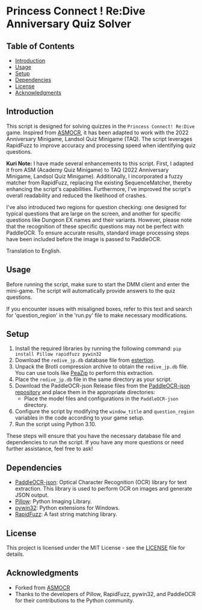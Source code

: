# Princess Connect ! Re:Dive Anniversary Quiz Solver

## Table of Contents

- [Introduction](#introduction)
- [Usage](#usage)
- [Setup](#setup)
- [Dependencies](#dependencies)
- [License](#license)
- [Acknowledgments](#acknowledgments)

## Introduction

This script is designed for solving quizzes in the `Princess Connect! Re:Dive` game. Inspired from [ASMOCR](https://github.com/paulzzh/ASMOCR), it has been adapted to work with the 2022 Anniversary Minigame, Landsol Quiz Minigame (TAQ). The script leverages RapidFuzz to improve accuracy and processing speed when identifying quiz questions.

**Kuri Note:**
I have made several enhancements to this script. First, I adapted it from ASM (Academy Quiz Minigame) to TAQ (2022 Anniversary Minigame, Landsol Quiz Minigame). Additionally, I incorporated a fuzzy matcher from RapidFuzz, replacing the existing SequenceMatcher, thereby enhancing the script's capabilities. Furthermore, I've improved the script's overall readability and reduced the likelihood of crashes.

I've also introduced two regions for question checking: one designed for typical questions that are large on the screen, and another for specific questions like Dungeon EX names and their variants. However, please note that the recognition of these specific questions may not be perfect with PaddleOCR. To ensure accurate results, standard image processing steps have been included before the image is passed to PaddleOCR.

Translation to English.


## Usage

Before running the script, make sure to start the DMM client and enter the mini-game. The script will automatically provide answers to the quiz questions.

If you encounter issues with misaligned boxes, refer to this text and search for 'question_region' in the 'run.py' file to make necessary modifications.

## Setup

1. Install the required libraries by running the following command:
   `pip install Pillow rapidfuzz pywin32`
2. Download the `redive_jp.db` database file from [estertion](https://redive.estertion.win/db/redive_jp.db.br).
3. Unpack the Brotli compression archive to obtain the `redive_jp.db` file. You can use tools like [PeaZip](https://github.com/peazip/PeaZip) to perform this extraction.
4. Place the `redive_jp.db` file in the same directory as your script.
5. Download the PaddleOCR-json Release files from the [PaddleOCR-json repository](https://github.com/hiroi-sora/PaddleOCR-json) and place them in the appropriate directories:
	- Place the model files and configurations in the `PaddleOCR-json` directory.
6. Configure the script by modifying the `window_title` and `question_region` variables in the code according to your game setup.
7. Run the script using Python 3.10.

These steps will ensure that you have the necessary database file and dependencies to run the script. If you have any more questions or need further assistance, feel free to ask!

## Dependencies

- [PaddleOCR-json](https://github.com/hiroi-sora/PaddleOCR-json): Optical Character Recognition (OCR) library for text extraction. This library is used to perform OCR on images and generate JSON output.
- [Pillow](https://python-pillow.org/): Python Imaging Library.
- [pywin32](https://pypi.org/project/pywin32/): Python extensions for Windows.
- [RapidFuzz](https://pypi.org/project/rapidfuzz/): A fast string matching library.

## License

This project is licensed under the MIT License - see the [LICENSE](LICENSE) file for details.

## Acknowledgments

- Forked from [ASMOCR](https://github.com/paulzzh/ASMOCR)
- Thanks to the developers of Pillow, RapidFuzz, pywin32, and PaddleOCR for their contributions to the Python community.
